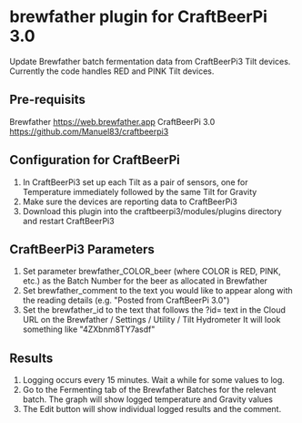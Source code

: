# brewfather plugin for CraftBeerPi 3.0
Update Brewfather batch fermentation data from CraftBeerPi3 Tilt devices. Currently the code handles RED and PINK Tilt devices.

## Pre-requisits
Brewfather https://web.brewfather.app
CraftBeerPi 3.0 https://github.com/Manuel83/craftbeerpi3

## Configuration for CraftBeerPi
1. In CraftBeerPi3 set up each Tilt as a pair of sensors, one for Temperature immediately followed by the same Tilt for Gravity
2. Make sure the devices are reporting data to CraftBeerPi3
3. Download this plugin into the craftbeerpi3/modules/plugins directory and restart CraftBeerPi3

## CraftBeerPi3 Parameters
1. Set parameter brewfather_COLOR_beer (where COLOR is RED, PINK, etc.) as the Batch Number for the beer as allocated in Brewfather
2. Set brewfather_comment to the text you would like to appear along with the reading details (e.g. "Posted from CraftBeerPi 3.0")
3. Set the brewfather_id to the text that follows the ?id= text in the Cloud URL on the Brewfather / Settings / Utility / Tilt Hydrometer
   It will look something like "4ZXbnm8TY7asdf"

## Results
1. Logging occurs every 15 minutes. Wait a while for some values to log.
2. Go to the Fermenting tab of the Brewfather Batches for the relevant batch. The graph will show logged temperature and Gravity values
3. The Edit button will show individual logged results and the comment.

